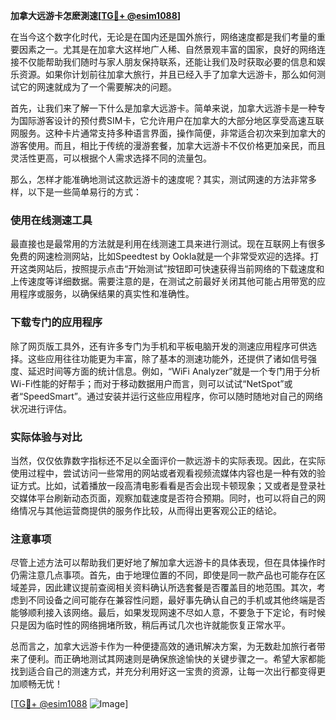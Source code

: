 **加拿大远游卡怎麽測速[[TG💪+ @esim1088](https://t.me/s/esim1088)]**

在当今这个数字化时代，无论是在国内还是国外旅行，网络速度都是我们考量的重要因素之一。尤其是在加拿大这样地广人稀、自然景观丰富的国家，良好的网络连接不仅能帮助我们随时与家人朋友保持联系，还能让我们及时获取必要的信息和娱乐资源。如果你计划前往加拿大旅行，并且已经入手了加拿大远游卡，那么如何测试它的网速就成为了一个需要解决的问题。

首先，让我们来了解一下什么是加拿大远游卡。简单来说，加拿大远游卡是一种专为国际游客设计的预付费SIM卡，它允许用户在加拿大的大部分地区享受高速互联网服务。这种卡片通常支持多种语言界面，操作简便，非常适合初次来到加拿大的游客使用。而且，相比于传统的漫游套餐，加拿大远游卡不仅价格更加亲民，而且灵活性更高，可以根据个人需求选择不同的流量包。

那么，怎样才能准确地测试这款远游卡的速度呢？其实，测试网速的方法非常多样，以下是一些简单易行的方式：

### 使用在线测速工具

最直接也是最常用的方法就是利用在线测速工具来进行测试。现在互联网上有很多免费的网速检测网站，比如Speedtest by Ookla就是一个非常受欢迎的选择。打开这类网站后，按照提示点击“开始测试”按钮即可快速获得当前网络的下载速度和上传速度等详细数据。需要注意的是，在测试之前最好关闭其他可能占用带宽的应用程序或服务，以确保结果的真实性和准确性。

### 下载专门的应用程序

除了网页版工具外，还有许多专门为手机和平板电脑开发的测速应用程序可供选择。这些应用往往功能更为丰富，除了基本的测速功能外，还提供了诸如信号强度、延迟时间等方面的统计信息。例如，“WiFi Analyzer”就是一个专门用于分析Wi-Fi性能的好帮手；而对于移动数据用户而言，则可以试试“NetSpot”或者“SpeedSmart”。通过安装并运行这些应用程序，你可以随时随地对自己的网络状况进行评估。

### 实际体验与对比

当然，仅仅依靠数字指标还不足以全面评价一款远游卡的实际表现。因此，在实际使用过程中，尝试访问一些常用的网站或者观看视频流媒体内容也是一种有效的验证方式。比如，试着播放一段高清电影看看是否会出现卡顿现象；又或者是登录社交媒体平台刷新动态页面，观察加载速度是否符合预期。同时，也可以将自己的网络情况与其他运营商提供的服务作比较，从而得出更客观公正的结论。

### 注意事项

尽管上述方法可以帮助我们更好地了解加拿大远游卡的具体表现，但在具体操作时仍需注意几点事项。首先，由于地理位置的不同，即使是同一款产品也可能存在区域差异，因此建议提前查阅相关资料确认所选套餐是否覆盖目的地范围。其次，考虑到不同设备之间可能存在兼容性问题，最好事先确认自己的手机或其他终端是否能够顺利接入该网络。最后，如果发现网速不尽如人意，不要急于下定论，有时候只是因为临时性的网络拥堵所致，稍后再试几次也许就能恢复正常水平。

总而言之，加拿大远游卡作为一种便捷高效的通讯解决方案，为无数赴加旅行者带来了便利。而正确地测试其网速则是确保旅途愉快的关键步骤之一。希望大家都能找到适合自己的测速方式，并充分利用好这一宝贵的资源，让每一次出行都变得更加顺畅无忧！

[[TG💪+ @esim1088](https://t.me/s/esim1088) ![Image](https://i.postimg.cc/4NQfJmqS/Snipaste-2025-05-13-00-14-12.png)]